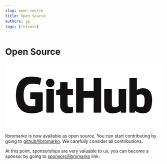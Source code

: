 ```yaml
---
slug: open-source
title: Open Source
authors: yp
tags: [release]
---
```


# Open Source

![GitHub!](./GitHub_Logo.png)

libromarko is now available as open source. You can start contributing by going to [github/libromarko](https://github.com/libromarko). We carefully consider all contributions.

At this point, sponsorships are very valuable to us, you can become a sponsor by going to [sponsors/libromarko](https://github.com/sponsors/libromarko) link.